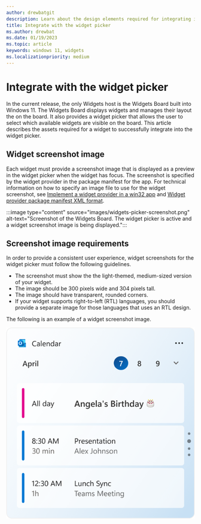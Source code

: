 ```yaml
---
author: drewbatgit
description: Learn about the design elements required for integrating into the widget picker on the Widgets Board.
title: Integrate with the widget picker
ms.author: drewbat
ms.date: 01/19/2023
ms.topic: article
keywords: windows 11, widgets
ms.localizationpriority: medium
---
```


# Integrate with the widget picker

In the current release, the only Widgets host is the Widgets Board built into Windows 11. The Widgets Board displays widgets and manages their layout the on the board. It also provides a widget picker that allows the user to select which available widgets are visible on the board. This article describes the assets required for a widget to successfully integrate into the widget picker.

## Widget screenshot image

Each widget must provide a screenshot image that is displayed as a preview in the widget picker when the widget has focus. The screenshot is specified by the widget provider in the package manifest for the app. For technical information on how to specify an image file to use for the widget screenshot, see [Implement a widget provider in a win32 app](../../develop/widgets/implement-widget-provider-win32.md) and [Widget provider package manifest XML format](../../develop/widgets/widget-provider-manifest.md).

:::image type="content" source="images/widgets-picker-screenshot.png" alt-text="Screenshot of the Widgets Board. The widget picker is active and a widget screenshot image is being displayed.":::

## Screenshot image requirements 

In order to provide a consistent user experience, widget screenshots for the widget picker must follow the following guidelines.

* The screenshot must show the the light-themed, medium-sized version of your widget.
* The image should be 300 pixels wide and 304 pixels tall.
* The image should have transparent, rounded corners.
* If your widget supports right-to-left (RTL) languages, you should provide a separate image for those languages that uses an RTL design.

The following is an example of a widget screenshot image. 

![An example of a widget screenshot image.](./images/widgets-example-screenshot.png)



